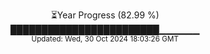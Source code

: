 <p align="center">
⏳Year Progress (82.99 %)<br>
████████████████████████▁▁▁▁▁▁ <br>
<sub>Updated: Wed, 30 Oct 2024 18:03:26 GMT</sub>
</p>

